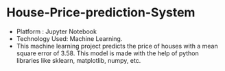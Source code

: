 # House-Price-prediction-System
* Platform : Jupyter Notebook
* Technology Used: Machine Learning.
* This machine learning project predicts the price of houses with a mean square error of 3.58. This model is made with the help of python libraries like sklearn, matplotlib, numpy, etc.

